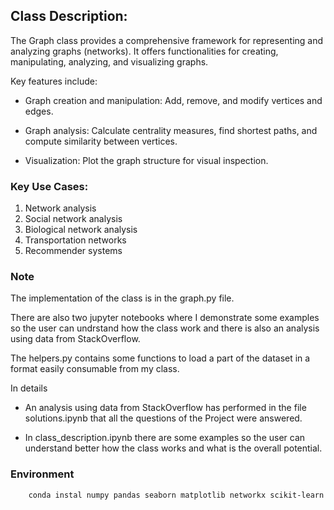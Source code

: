 ## Class Description:

The Graph class provides a comprehensive framework for representing and analyzing graphs (networks).
It offers functionalities for creating, manipulating, analyzing, and visualizing graphs.

Key features include:

- Graph creation and manipulation: Add, remove, and modify vertices and edges.

- Graph analysis: Calculate centrality measures, find shortest paths, and compute similarity between vertices.

- Visualization: Plot the graph structure for visual inspection.


### Key Use Cases:
1. Network analysis
2. Social network analysis
3. Biological network analysis
4. Transportation networks
5. Recommender systems

### Note
The implementation of the class is in the graph.py file.

There are also two jupyter notebooks where I demonstrate some examples so the user can undrstand how the class work and there is
also an analysis using data from StackOverflow.

The helpers.py contains some functions to load a part of the dataset in a format easily consumable from my class.

In details
- An analysis using data from StackOverflow has performed in the file solutions.ipynb that all the questions of the Project were answered.

- In class_description.ipynb there are some examples so the user can understand better how the class works and what is the overall potential.

### Environment

```bash
    conda instal numpy pandas seaborn matplotlib networkx scikit-learn
    
```

